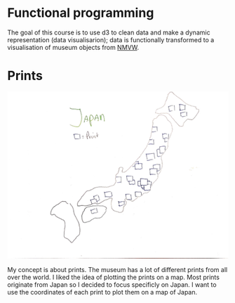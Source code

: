 # Functional programming

The goal of this course is to use d3 to clean data and make a dynamic representation (data visualisarion); data is functionally transformed to a visualisation of museum objects from [NMVW](http://collectie.wereldculturen.nl/).


# Prints

![](https://github.com/RobinFrugte97/functional-programming/raw/master/src/images/schetsPrentenJapan.jpg)

My concept is about prints. The museum has a lot of different prints from all over the world. I liked the idea of plotting the prints on a map. Most prints originate from Japan so I decided to focus specificly on Japan. I want to use the coordinates of each print to plot them on a map of Japan.